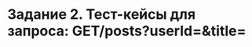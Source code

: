 # Задание 2. Тест-кейсы для запроса: GET/posts?userId=<id>&title=<title>

1.	Отсутствует значение параметра title. <br>
 <u>Шаги к исполнению: выполнить запрос GET /posts?userId=5&title= <br>
Ожидаемый результат: возвращается пустой список.
 
2.	Отсутствуют значения обоих параметров.<br>
Шаги к исполнению: выполнить запрос GET /posts?userId=&title= <br>
Ожидаемый результат: возвращается пустой список.

3.	userId больше максимально возможного integer в js.<br>
Шаги к исполнению: выполнить запрос GET /posts?userId=9007199254740992&title=sed+ab+est+est<br>
Ожидаемый результат: возвращается пустой список.

4.	 Строковые значения параметра userId.<br>
Шаги к исполнению: выполнить запрос GET /posts?userId=four&title=sed+ab+est+est<br>
Ожидаемый результат: возвращается пустой список.

5.	Десятичное число в качестве userId.<br>
Шаги к исполнению: выполнить запрос GET /posts?userId=3,2&title=sed+ab+est+est<br>
Ожидаемый результат: возвращается пустой список.

 6.	Пробел в userId.<br>
Шаги к исполнению: выполнить запрос GET /posts?userId=6%20&title=sit+vel+voluptatem+et+non+libero<br>
Ожидаемый результат: Возвращается элемент, для которого userId=6, title=”sit vel voluptatem et non libero”:<br>
{<br>
    "userId": 6,<br>
    "id": 55,<br>
    "title": "sit vel voluptatem et non libero",<br>
    "body": "debitis excepturi ea perferendis harum libero optio\neos accusamus cum fuga ut sapiente repudiandae\net ut incidunt omnis molestiae\nnihil ut eum odit"<br>
  }
 
7.	Лишний пробел в начале или конце значения title.<br>
Шаги к исполнению: выполнить запрос GET /posts?userId=7&title=%20repudiandae+ea+animi+iusto%20 <br>
Ожидаемый результат: Возвращается элемент, для которого userId=7, title=” repudiandae ea animi iusto”:<br>
{<br>
    "userId": 7,<br>
    "id": 66,<br>
    "title": "repudiandae ea animi iusto",<br>
    "body": "officia veritatis tenetur vero qui itaque\nsint non ratione\nsed et ut asperiores iusto eos molestiae nostrum\nveritatis quibusdam et nemo iusto saepe"<br>
 }
 
8.	Должна быть чувствительность к регистру.<br>
Шаги к исполнению: выполнить запрос GET /posts?userId=9&title=SAPIENTE+OMNIS+FUGIT+EOS <br>
Ожидаемый результат: Возвращается пустой список.
 
9.	Уязвимость к XSS-атакам.<br>
Шаги к исполнению: выполнить запрос GET /posts?userId=1&title=<script>alert(123)</script> <br>
Ожидаемый результат: Возвращается пустой список.

# Задание 3. Описание бага.

Описание: При осуществлении запроса GET/posts/postId с использованием валидного (т.е. number), но несуществующего postId в качестве ответа приходит ошибка 404 (страница не найдена).

Шаги по воспроизведению:
1. В адресную строку браузера ввести запрос: https://jsonplaceholder.typicode.com/posts/101
2. Нажать enter

Ожидаемый результат: {}

Фактический результат: 404 page not found

Комментарий: Стоит добавить в код условие, что в случае получения от сервера ответа с ошибкой клиента/сервера, должен возвращаться пустой список.
